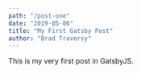 ```yaml
---
path: "/post-one"
date: "2019-05-06"
title: "My First Gatsby Post"
author: "Brad Traversy"
---
```


This is my very first post in GatsbyJS.